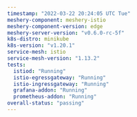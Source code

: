 ```yaml
---
timestamp: "2022-03-22 20:24:05 UTC Tue"
meshery-component: meshery-istio
meshery-component-version: edge
meshery-server-version: "v0.6.0-rc-5f"
k8s-distro: minikube
k8s-version: "v1.20.1"
service-mesh: istio
service-mesh-version: "1.13.2"
tests:
  istiod: "Running"
  istio-egressgateway: "Running"
  istio-ingressgateway: "Running"
  grafana-addon: "Running"
  prometheus-addon: "Running"
overall-status: "passing"
---
```

